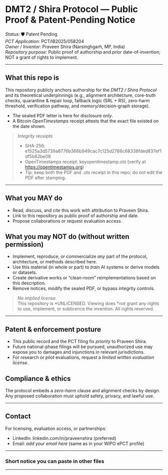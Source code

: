 # DMT2 / Shira Protocol — Public Proof & Patent-Pending Notice

*Status:* 🛡 Patent Pending  
*PCT Application:* PCT/IB2025/058204  
*Owner / Inventor:* Praveen Shira (Narsinghgarh, MP, India)  
*Repository purpose:* Public proof of authorship and prior date-of-invention; NOT a grant of rights to implement.

---

## What this repo is
This repository publicly anchors authorship for the *DMT2 / Shira Protocol* and its theoretical underpinnings (e.g., alignment architecture, core-truth checks, quarantine & repair loop, fallback logic (SRL + RS), zero-harm threshold, verification pathway, and memory/decision-graph storage).

- The sealed PDF letter is here for disclosure *only*.  
- A Bitcoin *OpenTimestamps* receipt attests that the exact file existed on the date shown.

> *Integrity receipts*
> - SHA-256: e1525a3d5739a8776b366b949cac7c125d2766c68338fded837ef1df5b62be08
> - OpenTimestamps receipt: keyopentimestamp.ots (verify at https://opentimestamps.org)
> - Tip: keep both the PDF and .ots receipt in this repo; do *not* edit the PDF after stamping.

---
## What you MAY do
- Read, discuss, and *cite* this work with attribution to Praveen Shira.  
- Link to this repository as public proof of authorship and date.  
- Propose collaborations or request evaluation access.

## What you may NOT do (without written permission)
- Implement, reproduce, or commercialize *any* part of the protocol, architecture, or methods described here.  
- Use this material (in whole or part) to *train* AI systems or derive models or datasets.  
- Create derivative works or “clean-room” reimplementations based on this description.  
- Remove notices, modify the sealed PDF, or bypass integrity controls.

> *No implied license.*  
> This repository is *UNLICENSED. Viewing does **not* grant any rights to use, implement, or sublicence the invention. All rights reserved.

---

## Patent & enforcement posture
- This public record and the PCT filing fix *priority* to Praveen Shira.  
- Future national-phase filings will be pursued; unauthorized use may expose you to damages and injunctions in relevant jurisdictions.  
- For research or pilot evaluations, request a *limited written evaluation license*.
## Compliance & ethics
The protocol embeds a *zero-harm* clause and alignment checks by design. Any proposed collaboration must uphold safety, privacy, and lawful use.

---

## Contact
For licensing, evaluation access, or partnerships:
- LinkedIn: linkedin.com/in/praveenshira (preferred)  
- Email: *add your email here* (same as in your WIPO ePCT profile)

---

### Short notice you can paste in other files
---

